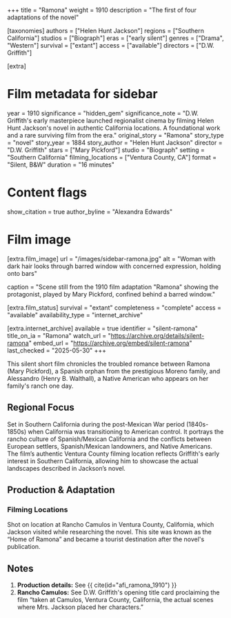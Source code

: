 +++
title = "Ramona"
weight = 1910
description = "The first of four adaptations of the novel"

[taxonomies]
authors = ["Helen Hunt Jackson"]
regions = ["Southern California"]
studios = ["Biograph"]
eras = ["early silent"]
genres = ["Drama", "Western"]
survival = ["extant"]
access = ["available"]
directors = ["D.W. Griffith"]

[extra]
# Film metadata for sidebar
year = 1910
significance = "hidden_gem"
significance_note = "D.W. Griffith's early masterpiece launched regionalist cinema by filming Helen Hunt Jackson's novel in authentic California locations. A foundational work and a rare surviving film from the era."
original_story = "Ramona"
story_type = "novel"
story_year = 1884
story_author = "Helen Hunt Jackson"
director = "D.W. Griffith"
stars = ["Mary Pickford"]
studio = "Biograph"
setting = "Southern California"
filming_locations = ["Ventura County, CA"]
format = "Silent, B&W"
duration = "16 minutes"

# Content flags
show_citation = true
author_byline = "Alexandra Edwards"

# Film image
[extra.film_image]
url = "/images/sidebar-ramona.jpg"
alt = "Woman with dark hair looks through barred window with concerned expression, holding onto bars"

caption = "Scene still from the 1910 film adaptation \"Ramona\" showing the protagonist, played by Mary Pickford, confined behind a barred window."

[extra.film_status]
survival = "extant"
completeness = "complete"
access = "available"
availability_type = "internet_archive"

[extra.internet_archive]
available = true
identifier = "silent-ramona"
title_on_ia = "Ramona"
watch_url = "https://archive.org/details/silent-ramona"
embed_url = "https://archive.org/embed/silent-ramona"
last_checked = "2025-05-30"
+++

This silent short film chronicles the troubled romance between Ramona (Mary Pickford), a Spanish orphan from the prestigious Moreno family, and Alessandro (Henry B. Walthall), a Native American who appears on her family's ranch one day.

## Regional Focus

Set in Southern California during the post-Mexican War period (1840s-1850s) when California was transitioning to American control. It portrays the rancho culture of Spanish/Mexican California and the conflicts between European settlers, Spanish/Mexican landowners, and Native Americans. The film’s authentic Ventura County filming location reflects Griffith's early interest in Southern California, allowing him to showcase the actual landscapes described in Jackson’s novel.

## Production & Adaptation

### Filming Locations

Shot on location at Rancho Camulos in Ventura County, California, which Jackson visited while researching the novel. This site was known as the “Home of Ramona” and became a tourist destination after the novel's publication.




## Notes

1. **Production details:** See {{ cite(id="afi_ramona_1910") }}
2. **Rancho Camulos:** See D.W. Griffith's opening title card proclaiming the film “taken at Camulos, Ventura County, California, the actual scenes where Mrs. Jackson placed her characters.” 